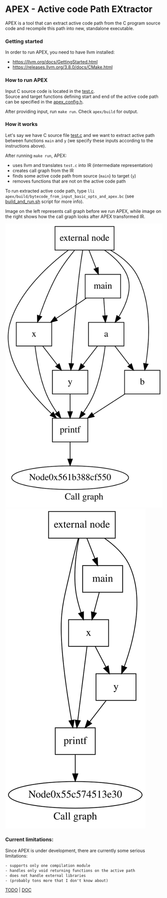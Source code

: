 # APEX - Active code Path EXtractor

APEX is a tool that can extract active code path from the C program source code
and recompile this path into new, standalone executable.


### Getting started

In order to run APEX, you need to have llvm installed:
- https://llvm.org/docs/GettingStarted.html
- https://releases.llvm.org/3.8.0/docs/CMake.html


### How to run APEX

Input C source code is located in the [test.c](apex/c-code/test.c). <br>
Source and target functions defining start and end of the active code path can
be specified in the [apex_config.h](apex/apex/apex_config.h).

After providing input, run `make run`. Check `apex/build` for output.


### How it works

Let's say we have C source file [test.c](apex/c-code/test.c) and we want to
extract active path between functions `main` and `y` (we specify these inputs
according to the instructions above).

After running `make run`, APEX:
- uses llvm and translates `test.c` into IR (intermediate representation)
- creates call graph from the IR
- finds some active code path from source (`main`) to target (`y`)
- removes functions that are not on the active code path

To run extracted active code path, type `lli apex/build/bytecode_from_input_basic_opts_and_apex.bc`
(see [build_and_run.sh](apex/build_and_run.sh) script for more info).

Image on the left represents call graph before we run APEX, while image on the
right shows how the call graph looks after APEX transformed IR. <br>

![](img/callgraph_default_opt.dot.svg) ![](img/callgraph_apex.dot.svg)


### Current limitations:

Since APEX is under development, there are currently some serious limitations:

```
- supports only one compilation module
- handles only void returning functions on the active path
- does not handle external libraries
- (probably tons more that I don't know about)
```

[TODO](TODO.md) | [DOC](DOC.md)
